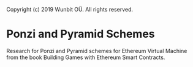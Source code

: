 Copyright (c) 2019 Wunbit OÜ. All rights reserved.

# Ponzi and Pyramid Schemes
Research for Ponzi and Pyramid schemes for Ethereum Virtual Machine from the book Building Games with Ethereum Smart Contracts.
